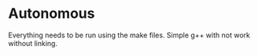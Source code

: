 # Autonomous
Everything needs to be run using the make files. Simple g++ with not work without linking.